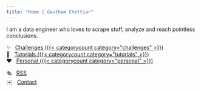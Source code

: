 ```yaml
---
title: "Home | Gautham Chettiar"
---
```


I am a data engineer who loves to scrape stuff, analyze and reach pointless conclusions.

✨ &nbsp;  [Challenges ({{< categorycount category="challenges" >}})](categories/challenges/)<br>
📗 &nbsp; [Tutorials ({{< categorycount category="tutorials" >}})](categories/tutorials/)<br>
❤️ &nbsp; [Personal ({{< categorycount category="personal" >}})](categories/personal/)<br>

🗞️ &nbsp; [RSS](index.xml)<br>
✉️ &nbsp; [Contact](/contact)<br>